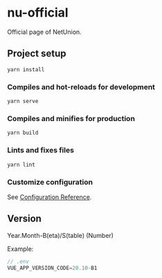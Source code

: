 # nu-official

Official page of NetUnion.

## Project setup

``` yarn
yarn install
```

### Compiles and hot-reloads for development

``` yarn
yarn serve
```

### Compiles and minifies for production

``` yarn
yarn build
```

### Lints and fixes files

``` yarn
yarn lint
```

### Customize configuration

See [Configuration Reference](https://cli.vuejs.org/config/).

## Version

Year.Month-B(eta)/S(table) (Number)

Example:

``` js
// .env
VUE_APP_VERSION_CODE=20.10-B1
```
